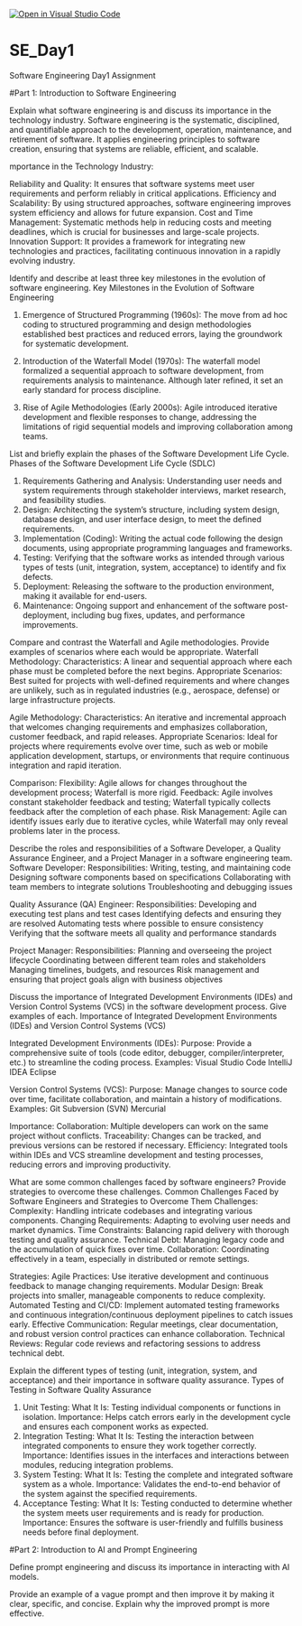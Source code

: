 [![Open in Visual Studio Code](https://classroom.github.com/assets/open-in-vscode-2e0aaae1b6195c2367325f4f02e2d04e9abb55f0b24a779b69b11b9e10269abc.svg)](https://classroom.github.com/online_ide?assignment_repo_id=18493702&assignment_repo_type=AssignmentRepo)
# SE_Day1
Software Engineering Day1 Assignment

#Part 1: Introduction to Software Engineering

Explain what software engineering is and discuss its importance in the technology industry.
Software engineering is the systematic, disciplined, and quantifiable approach to the development, operation, maintenance, and retirement of software. It applies engineering principles to software creation, ensuring that systems are reliable, efficient, and scalable.

mportance in the Technology Industry:

Reliability and Quality: It ensures that software systems meet user requirements and perform reliably in critical applications.
Efficiency and Scalability: By using structured approaches, software engineering improves system efficiency and allows for future expansion.
Cost and Time Management: Systematic methods help in reducing costs and meeting deadlines, which is crucial for businesses and large-scale projects.
Innovation Support: It provides a framework for integrating new technologies and practices, facilitating continuous innovation in a rapidly evolving industry.


Identify and describe at least three key milestones in the evolution of software engineering.
Key Milestones in the Evolution of Software Engineering

1. Emergence of Structured Programming (1960s):
The move from ad hoc coding to structured programming and design methodologies established best practices and reduced errors, laying the groundwork for systematic development.


2. Introduction of the Waterfall Model (1970s):
The waterfall model formalized a sequential approach to software development, from requirements analysis to maintenance. Although later refined, it set an early standard for process discipline.


3. Rise of Agile Methodologies (Early 2000s):
Agile introduced iterative development and flexible responses to change, addressing the limitations of rigid sequential models and improving collaboration among teams.


List and briefly explain the phases of the Software Development Life Cycle.
Phases of the Software Development Life Cycle (SDLC)
1. Requirements Gathering and Analysis:
Understanding user needs and system requirements through stakeholder interviews, market research, and feasibility studies.
2. Design:
Architecting the system’s structure, including system design, database design, and user interface design, to meet the defined requirements.
3. Implementation (Coding):
Writing the actual code following the design documents, using appropriate programming languages and frameworks.
4. Testing:
Verifying that the software works as intended through various types of tests (unit, integration, system, acceptance) to identify and fix defects.
5. Deployment:
Releasing the software to the production environment, making it available for end-users.
6. Maintenance:
Ongoing support and enhancement of the software post-deployment, including bug fixes, updates, and performance improvements.


Compare and contrast the Waterfall and Agile methodologies. Provide examples of scenarios where each would be appropriate.
Waterfall Methodology:
Characteristics:
A linear and sequential approach where each phase must be completed before the next begins.
Appropriate Scenarios:
Best suited for projects with well-defined requirements and where changes are unlikely, such as in regulated industries (e.g., aerospace, defense) or large infrastructure projects.

Agile Methodology:
Characteristics:
An iterative and incremental approach that welcomes changing requirements and emphasizes collaboration, customer feedback, and rapid releases.
Appropriate Scenarios:
Ideal for projects where requirements evolve over time, such as web or mobile application development, startups, or environments that require continuous integration and rapid iteration.

Comparison:
Flexibility: Agile allows for changes throughout the development process; Waterfall is more rigid.
Feedback: Agile involves constant stakeholder feedback and testing; Waterfall typically collects feedback after the completion of each phase.
Risk Management: Agile can identify issues early due to iterative cycles, while Waterfall may only reveal problems later in the process.


Describe the roles and responsibilities of a Software Developer, a Quality Assurance Engineer, and a Project Manager in a software engineering team.
Software Developer:
Responsibilities:
Writing, testing, and maintaining code
Designing software components based on specifications
Collaborating with team members to integrate solutions
Troubleshooting and debugging issues

Quality Assurance (QA) Engineer:
Responsibilities:
Developing and executing test plans and test cases
Identifying defects and ensuring they are resolved
Automating tests where possible to ensure consistency
Verifying that the software meets all quality and performance standards

Project Manager:
Responsibilities:
Planning and overseeing the project lifecycle
Coordinating between different team roles and stakeholders
Managing timelines, budgets, and resources
Risk management and ensuring that project goals align with business objectives


Discuss the importance of Integrated Development Environments (IDEs) and Version Control Systems (VCS) in the software development process. Give examples of each.
 Importance of Integrated Development Environments (IDEs) and Version Control Systems (VCS)

Integrated Development Environments (IDEs):
Purpose:
Provide a comprehensive suite of tools (code editor, debugger, compiler/interpreter, etc.) to streamline the coding process.
Examples:
Visual Studio Code
IntelliJ IDEA
Eclipse

Version Control Systems (VCS):
Purpose:
Manage changes to source code over time, facilitate collaboration, and maintain a history of modifications.
Examples:
Git
Subversion (SVN)
Mercurial

Importance:
Collaboration: Multiple developers can work on the same project without conflicts.
Traceability: Changes can be tracked, and previous versions can be restored if necessary.
Efficiency: Integrated tools within IDEs and VCS streamline development and testing processes, reducing errors and improving productivity.


What are some common challenges faced by software engineers? Provide strategies to overcome these challenges.
Common Challenges Faced by Software Engineers and Strategies to Overcome Them
Challenges:
Complexity: Handling intricate codebases and integrating various components.
Changing Requirements: Adapting to evolving user needs and market dynamics.
Time Constraints: Balancing rapid delivery with thorough testing and quality assurance.
Technical Debt: Managing legacy code and the accumulation of quick fixes over time.
Collaboration: Coordinating effectively in a team, especially in distributed or remote settings.

Strategies:
Agile Practices: Use iterative development and continuous feedback to manage changing requirements.
Modular Design: Break projects into smaller, manageable components to reduce complexity.
Automated Testing and CI/CD: Implement automated testing frameworks and continuous integration/continuous deployment pipelines to catch issues early.
Effective Communication: Regular meetings, clear documentation, and robust version control practices can enhance collaboration.
Technical Reviews: Regular code reviews and refactoring sessions to address technical debt.


Explain the different types of testing (unit, integration, system, and acceptance) and their importance in software quality assurance.
Types of Testing in Software Quality Assurance

1. Unit Testing:
What It Is: Testing individual components or functions in isolation.
Importance: Helps catch errors early in the development cycle and ensures each component works as expected.
2. Integration Testing:
What It Is: Testing the interaction between integrated components to ensure they work together correctly.
Importance: Identifies issues in the interfaces and interactions between modules, reducing integration problems.
3. System Testing:
What It Is: Testing the complete and integrated software system as a whole.
Importance: Validates the end-to-end behavior of the system against the specified requirements.
4. Acceptance Testing:
What It Is: Testing conducted to determine whether the system meets user requirements and is ready for production.
Importance: Ensures the software is user-friendly and fulfills business needs before final deployment.




#Part 2: Introduction to AI and Prompt Engineering


Define prompt engineering and discuss its importance in interacting with AI models.


Provide an example of a vague prompt and then improve it by making it clear, specific, and concise. Explain why the improved prompt is more effective.

